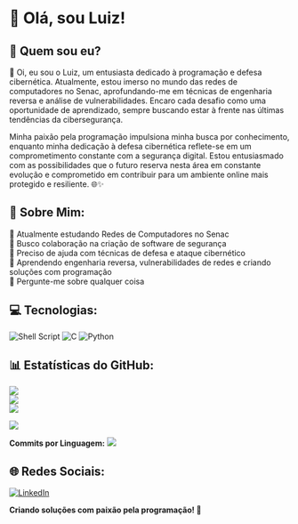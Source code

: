 # 👋 Olá, sou Luiz!

## 🤔 Quem sou eu?
🚀 Oi, eu sou o Luiz, um entusiasta dedicado à programação e defesa cibernética. Atualmente, estou imerso no mundo das redes de computadores no Senac, aprofundando-me em técnicas de engenharia reversa e análise de vulnerabilidades. Encaro cada desafio como uma oportunidade de aprendizado, sempre buscando estar à frente nas últimas tendências da cibersegurança.

Minha paixão pela programação impulsiona minha busca por conhecimento, enquanto minha dedicação à defesa cibernética reflete-se em um comprometimento constante com a segurança digital. Estou entusiasmado com as possibilidades que o futuro reserva nesta área em constante evolução e comprometido em contribuir para um ambiente online mais protegido e resiliente. 🌐✨

## 💫 Sobre Mim:
🔭 Atualmente estudando Redes de Computadores no Senac<br>
👯 Busco colaboração na criação de software de segurança<br>
🤝 Preciso de ajuda com técnicas de defesa e ataque cibernético<br>
🌱 Aprendendo engenharia reversa, vulnerabilidades de redes e criando soluções com programação<br>
💬 Pergunte-me sobre qualquer coisa<br>

## 💻 Tecnologias:
![Shell Script](https://img.shields.io/badge/Shell%20Script-%23121011.svg?style=for-the-badge&logo=gnu-bash&logoColor=white) ![C](https://img.shields.io/badge/c-%2300599C.svg?style=for-the-badge&logo=c&logoColor=white) ![Python](https://img.shields.io/badge/python-3670A0?style=for-the-badge&logo=python&logoColor=ffdd54)

## 📊 Estatísticas do GitHub:

![](https://github-readme-stats.vercel.app/api?username=handyman0&theme=dark&hide_border=false&include_all_commits=false&count_private=false)<br/>
![](https://github-readme-streak-stats.herokuapp.com/?user=handyman0&theme=dark&hide_border=false)<br/>
![](https://github-readme-stats.vercel.app/api/top-langs/?username=handyman0&theme=dark&hide_border=false&include_all_commits=false&count_private=false&layout=compact)

![](https://github-readme-stats.vercel.app/api?username=handyman0&theme=dark&hide_border=false&include_all_commits=false&count_private=false&show_icons=true)

**Commits por Linguagem:**
![](https://github-readme-stats.vercel.app/api/top-langs/?username=handyman0&theme=dark&hide_border=false&layout=compact)


## 🌐 Redes Sociais:
[![LinkedIn](https://img.shields.io/badge/LinkedIn-%230077B5.svg?logo=linkedin&logoColor=white)](https://www.linkedin.com/in/luiz3fernando)

**Criando soluções com paixão pela programação! 🚀**
